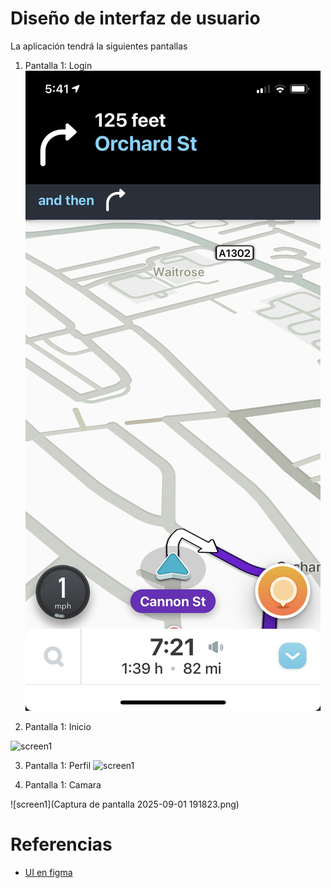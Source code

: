 # Diseño de interfaz de usuario

La aplicación tendrá la siguientes pantallas

1. Pantalla 1: Login
![screen1](images/waze_app_screenshot.jpg)

2. Pantalla 1: Inicio

![screen1](<img width="412" height="859" alt="image" src="https://github.com/user-attachments/assets/363209e9-5a94-451a-8788-5ca50bb201e3" />)

3. Pantalla 1: Perfil
![screen1](<img width="397" height="848" alt="image" src="https://github.com/user-attachments/assets/498af4f2-239f-4421-890a-da7f10a0f3f7" />)

4. Pantalla 1: Camara

![screen1](Captura de pantalla 2025-09-01 191823.png)


# Referencias

- [UI en figma](https://www.figma.com/proto/eTE0InXphX5qA10if5bawJ/DailyPic?node-id=1-5&p=f&t=8fneBkgtHmUSg8kN-0&scaling=scale-down&content-scaling=fixed&page-id=0%3A1)
